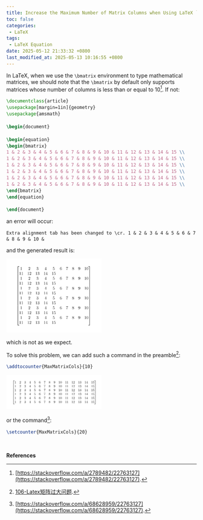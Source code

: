 ```yaml
---
title: Increase the Maximum Number of Matrix Columns when Using LaTeX `\bmatrix` Environment
toc: false
categories:
 - LaTeX
tags:
 - LaTeX Equation
date: 2025-05-12 21:33:32 +0800
last_modified_at: 2025-05-13 10:16:55 +0800
---
```


In LaTeX, when we use the `\bmatrix` environment to type mathematical matrices, we should note that the `\bmatrix` by default only supports matrices whose number of columns is less than or equal to 10[^1]. If not:

```latex
\documentclass{article}
\usepackage[margin=1in]{geometry}
\usepackage{amsmath}

\begin{document}

\begin{equation}
\begin{bmatrix}
1 & 2 & 3 & 4 & 5 & 6 & 7 & 8 & 9 & 10 & 11 & 12 & 13 & 14 & 15 \\
1 & 2 & 3 & 4 & 5 & 6 & 7 & 8 & 9 & 10 & 11 & 12 & 13 & 14 & 15 \\
1 & 2 & 3 & 4 & 5 & 6 & 7 & 8 & 9 & 10 & 11 & 12 & 13 & 14 & 15 \\
1 & 2 & 3 & 4 & 5 & 6 & 7 & 8 & 9 & 10 & 11 & 12 & 13 & 14 & 15 \\
1 & 2 & 3 & 4 & 5 & 6 & 7 & 8 & 9 & 10 & 11 & 12 & 13 & 14 & 15 \\
1 & 2 & 3 & 4 & 5 & 6 & 7 & 8 & 9 & 10 & 11 & 12 & 13 & 14 & 15 \\
\end{bmatrix}
\end{equation}

\end{document}
```

an error will occur:

```
Extra alignment tab has been changed to \cr. 1 & 2 & 3 & 4 & 5 & 6 & 7 & 8 & 9 & 10 &
```

and the generated result is:

<img src="https://raw.githubusercontent.com/HelloWorld-1017/blog-images-1/main/imgs/202505131013840.png" alt="image-20250513101308744" style="width:50%;" />

which is not as we expect.

To solve this problem, we can add such a command in the preamble[^2]:

```latex
\addtocounter{MaxMatrixCols}{10}
```

<img src="https://raw.githubusercontent.com/HelloWorld-1017/blog-images-1/main/imgs/202505131015939.png" alt="image-20250513101511852" style="width:50%;" />

or the command[^3]:

```latex
\setcounter{MaxMatrixCols}{20}
```

<br>

**References**

[^1]: [https://stackoverflow.com/a/2789482/22763127](https://stackoverflow.com/a/2789482/22763127).
[^2]: [106-Latex矩阵过大问题](https://blog.csdn.net/Pro2015/article/details/100126089).
[^3]: [https://stackoverflow.com/a/68628959/22763127](https://stackoverflow.com/a/68628959/22763127).
